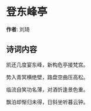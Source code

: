# 登东峰亭

**作者**: 刘琦

## 诗词内容

凯还几度宴东峰，新构危亭接梵宫。

势入青冥横绝壁，路盘空曲压高松。

临流自笑功名薄，对酒忻逢景色重。

飘泊却惭归未得，日斜坐听暮云钟。

